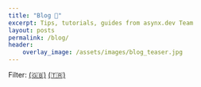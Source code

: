 ```yaml
---
title: "Blog 📝"
excerpt: Tips, tutorials, guides from asynx.dev Team
layout: posts
permalink: /blog/
header:
    overlay_image: /assets/images/blog_teaser.jpg
---
```


Filter: [(🇬🇧)](/blog/tags/en) [(🇹🇷)](/blog/tags/tr)
